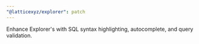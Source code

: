```yaml
---
"@latticexyz/explorer": patch
---
```


Enhance Explorer's with SQL syntax highlighting, autocomplete, and query validation.
